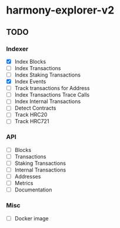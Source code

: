 # harmony-explorer-v2

## TODO

### Indexer

- [x] Index Blocks
- [ ] Index Transactions
- [ ] Index Staking Transactions
- [x] Index Events
- [ ] Track transactions for Address
- [ ] Index Transactions Trace Calls
- [ ] Index Internal Transactions
- [ ] Detect Contracts
- [ ] Track HRC20
- [ ] Track HRC721

### API

- [ ] Blocks
- [ ] Transactions
- [ ] Staking Transactions
- [ ] Internal Transactions
- [ ] Addresses
- [ ] Metrics
- [ ] Documentation

### Misc

- [ ] Docker image
